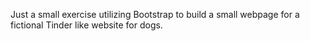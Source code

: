 Just a small exercise utilizing Bootstrap to build a small webpage for a fictional Tinder like website for dogs.
